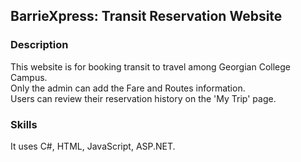 ## BarrieXpress: Transit Reservation Website

### Description
This website is for booking transit to travel among Georgian College Campus.
<br>
Only the admin can add the Fare and Routes information.
<br>
Users can review their reservation history on the 'My Trip' page.

### Skills
It uses C#, HTML, JavaScript, ASP.NET.